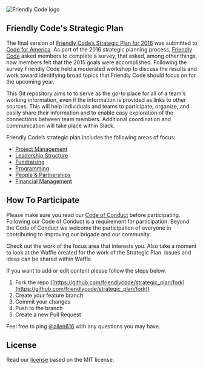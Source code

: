 ![Friendly Code logo](https://github.com/friendlycode/strategic_plan/assets/FriendlyCode.png)

## Friendly Code's Strategic Plan
The final version of [Friendly Code’s Strategic Plan for 2016](https://github.com/friendlycode/strategic_plan/blob/master/2016-strategic-plan.md) was submitted to [Code for America](http://www.codeforamerica.org). As part of the 2016 strategic planning process, [Friendly Code](http://friendlycode.org) asked members to complete a survey, that asked, among other things, how members felt that the 2015 goals were accomplished. Following the survey Friendly Code held a moderated workshop to discuss the results and work toward identifying broad topics that Friendly Code should focus on for the upcoming year.

This Git repository aims to to serve as the go-to place for all of a team's working information, even if the information is provided as links to other sources. This will help individuals and teams to participate, organize, and easily share their information and to enable easy exploration of the connections between team members. Additional coordination and communication will take place within Slack.

Friendly Code’s strategic plan includes the following areas of focus:

- [Project Management](https://github.com/friendlycode/strategic_plan/tree/master/project-management)
- [Leadership Structure](https://github.com/friendlycode/strategic_plan/tree/master/leadership-structure)
- [Fundraising](https://github.com/friendlycode/strategic_plan/tree/master/fundraising)
- [Programming](https://github.com/friendlycode/strategic_plan/tree/master/programming)
- [People & Partnerships](https://github.com/friendlycode/strategic_plan/tree/master/people-partnerships)
- [Financial Management](https://github.com/friendlycode/strategic_plan/tree/master/financial-management)

## How To Participate

Please make sure you read our [Code of Conduct](https://github.com/friendlycode/codeofconduct/blob/master/README.md) before participating. Following our Code of Conduct is a requirement for participation. Beyond the Code of Conduct we welcome the participation of everyone in contributing to improving our brigade and our community.

Check out the work of the focus area that interests you. Also take a moment to look at the Waffle created for the work of the Strategic Plan. Issues and ideas can be shared within Waffle.

If you want to add or edit content please follow the steps below.

1. Fork the repo ([https://github.com/friendlycode/strategic_plan/fork](https://github.com/friendlycode/strategic_plan/fork))
2. Create your feature branch
3. Commit your changes
4. Push to the branch
5. Create a new Pull Request

Feel free to ping [@allen616](https://github.com/Allen616) with any questions you may have.

## License
Read our [license](https://github.com/friendlycode/strategic_plan/blob/master/license.md) based on the MIT license.
